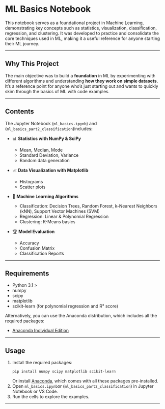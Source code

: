 
# ML Basics Notebook

This notebook serves as a foundational project in Machine Learning, demonstrating key concepts such as statistics, visualization, classification, regression, and clustering. It was developed to practice and consolidate the core techniques used in ML, making it a useful reference for anyone starting their ML journey.

---

## Why This Project

The main objective was to build a **foundation** in ML by experimenting with different algorithms and understanding **how they work on simple datasets**. It’s a reference point for anyone who’s just starting out and wants to quickly skim through the basics of ML with code examples.

--- 

## Contents

The Jupyter Notebook (`ml_basics.ipynb`) and (`ml_basics_part2_classification`)includes:

* 📊 **Statistics with NumPy & SciPy**

  * Mean, Median, Mode
  * Standard Deviation, Variance
  * Random data generation

* 📈 **Data Visualization with Matplotlib**

  * Histograms
  * Scatter plots

* 🤖 **Machine Learning Algorithms**

  * Classification: Decision Trees, Random Forest, k-Nearest Neighbors (kNN), Support Vector Machines (SVM)
  * Regression: Linear & Polynomial Regression
  * Clustering: K-Means basics

* 🏆 **Model Evaluation**

  * Accuracy
  * Confusion Matrix
  * Classification Reports

---

## Requirements
- Python 3.1 >
- numpy
- scipy
- matplotlib
- scikit-learn (for polynomial regression and R² score)

Alternatively, you can use the Anaconda distribution, which includes all the required packages:
- [Anaconda Individual Edition](https://www.anaconda.com/products/distribution)

---

## Usage
1. Install the required packages:
   ```bash
   pip install numpy scipy matplotlib scikit-learn
   ```
   Or install [Anaconda](https://www.anaconda.com/products/distribution), which comes with all these packages pre-installed.
2. Open `ml_basics.ipynb`or (`ml_basics_part2_classification`) in Jupyter Notebook or VS Code.
3. Run the cells to explore the examples.

---